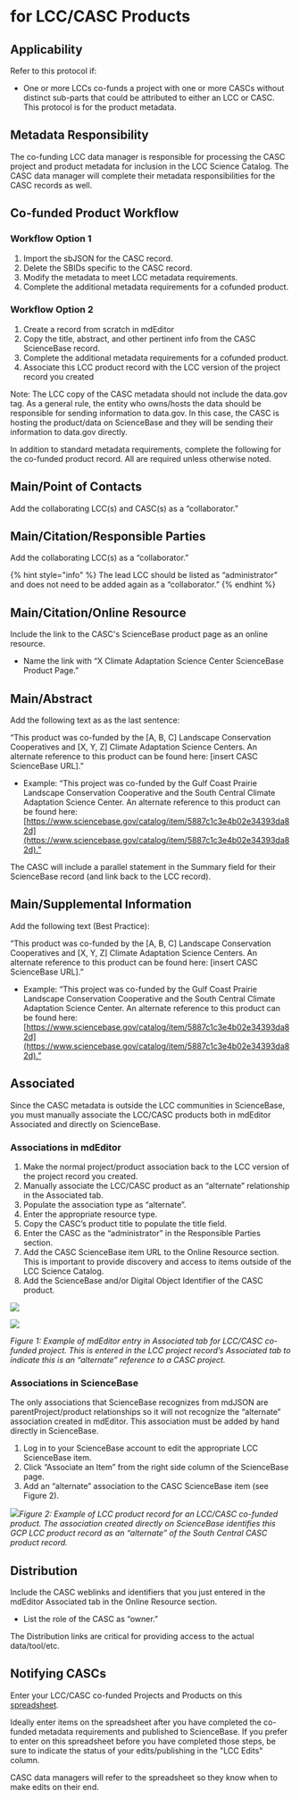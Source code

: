 # for LCC/CASC Products

## Applicability

Refer to this protocol if:

* One or more LCCs co-funds a project with one or more CASCs without distinct sub-parts that could be attributed to either an LCC or CASC. This protocol is for the product metadata.

## Metadata Responsibility

The co-funding LCC data manager is responsible for processing the CASC project and product metadata for inclusion in the LCC Science Catalog. The CASC data manager will complete their metadata responsibilities for the CASC records as well.

## Co-funded Product Workflow

### Workflow Option 1

1. Import the sbJSON for the CASC record.
2. Delete the SBIDs specific to the CASC record.
3. Modify the metadata to meet LCC metadata requirements.
4. Complete the additional metadata requirements for a cofunded product.

### Workflow Option 2

1. Create a record from scratch in mdEditor
2. Copy the title, abstract, and other pertinent info from the CASC ScienceBase record. 
3. Complete the additional metadata requirements for a cofunded product.
4. Associate this LCC product record with the LCC version of the project record you created

Note: The LCC copy of the CASC metadata should not include the data.gov tag. As a general rule, the entity who owns/hosts the data should be responsible for sending information to data.gov. In this case, the CASC is hosting the product/data on ScienceBase and they will be sending their information to data.gov directly.

In addition to standard metadata requirements, complete the following for the co-funded product record. All are required unless otherwise noted.

## Main/Point of Contacts

Add the collaborating LCC\(s\) and CASC\(s\) as a “collaborator.”

## Main/Citation/Responsible Parties

Add the collaborating LCC\(s\) as a “collaborator.”

{% hint style="info" %}
The lead LCC should be listed as “administrator” and does not need to be added again as a “collaborator.”
{% endhint %}

## Main/Citation/Online Resource

Include the link to the CASC's ScienceBase product page as an online resource.

* Name the link with “X Climate Adaptation Science Center ScienceBase Product Page.”

## Main/Abstract

Add the following text as as the last sentence:

“This product was co-funded by the \[A, B, C\] Landscape Conservation Cooperatives and \[X, Y, Z\] Climate Adaptation Science Centers. An alternate reference to this product can be found here: \[insert CASC ScienceBase URL\].”

* Example: “This project was co-funded by the Gulf Coast Prairie Landscape Conservation Cooperative and the South Central Climate Adaptation Science Center. An alternate reference to this product can be found here: [https://www.sciencebase.gov/catalog/item/5887c1c3e4b02e34393da82d](https://www.sciencebase.gov/catalog/item/5887c1c3e4b02e34393da82d).”

The CASC will include a parallel statement in the Summary field for their ScienceBase record \(and link back to the LCC record\).

## Main/Supplemental Information

Add the following text \(Best Practice\):

“This product was co-funded by the \[A, B, C\] Landscape Conservation Cooperatives and \[X, Y, Z\] Climate Adaptation Science Centers. An alternate reference to this product can be found here: \[insert CASC ScienceBase URL\].”

* Example: “This project was co-funded by the Gulf Coast Prairie Landscape Conservation Cooperative and the South Central Climate Adaptation Science Center. An alternate reference to this product can be found here: [https://www.sciencebase.gov/catalog/item/5887c1c3e4b02e34393da82d](https://www.sciencebase.gov/catalog/item/5887c1c3e4b02e34393da82d).”

## Associated

Since the CASC metadata is outside the LCC communities in ScienceBase, you must manually associate the LCC/CASC products both in mdEditor Associated and directly on ScienceBase.

### Associations in mdEditor

1. Make the normal project/product association back to the LCC version of the project record you created.
2. Manually associate the LCC/CASC product as an “alternate” relationship in the Associated tab.
3. Populate the association type as “alternate”.
4. Enter the appropriate resource type.
5. Copy the CASC’s product title to populate the title field.
6. Enter the CASC as the “administrator” in the Responsible Parties section.
7. Add the CASC ScienceBase item URL to the Online Resource section. This is important to provide discovery and access to items outside of the LCC Science Catalog.
8. Add the ScienceBase and/or Digital Object Identifier of the CASC product.

![](https://lh5.googleusercontent.com/4EADVJYG-c8gq2il2fU-ttIyN7ly3IxNBpO_eIxQ9DGHzFGZzQcdUpPV5M4DgP6-GVj44iFOWzberaOTSSoHcjVklZExfx8-GUtYMlT5UaZrnKorcKqQqZdD0o7Z8y6lH7XGudjz)

![](https://lh4.googleusercontent.com/DTpBB7E9FNNuJsQZbdlMUeaZvUyynlp4k1bI_kxF4suv7pvLb_AmBXZx5AJkGzdPwmFNRdYZ0keeWyudeFn7-4i7Jt-YGSq_j3ZrOTyQ_R-nUMzCTunOoi3-QPS7nfvVxoG_9561)

_Figure 1: Example of mdEditor entry in Associated tab for LCC/CASC co-funded project. This is entered in the LCC project record’s Associated tab to indicate this is an “alternate” reference to a CASC project._

### Associations in ScienceBase

The only associations that ScienceBase recognizes from mdJSON are parentProject/product relationships so it will not recognize the “alternate” association created in mdEditor. This association must be added by hand directly in ScienceBase.

1. Log in to your ScienceBase account to edit the appropriate LCC ScienceBase item. 
2. Click “Associate an Item” from the right side column of the ScienceBase page. 
3. Add an “alternate” association to the CASC ScienceBase item \(see Figure 2\).

![](https://lh3.googleusercontent.com/Y-WE_OLGwFwOsKRuYWCH4-PEBFF26VqhLpmJmbUIItDxpHMKZWDzDsASf8fK5Wz8auONqa97fi5Yw5VK2VfEIOkJfRTzVugHpEFOc2rNrJX83G06vL7eEYqzatSrsDXbGJ_NDAub)_Figure 2: Example of LCC product record for an LCC/CASC co-funded product. The association created directly on ScienceBase identifies this GCP LCC product record as an “alternate” of the South Central CASC product record._

## Distribution

Include the CASC weblinks and identifiers that you just entered in the mdEditor Associated tab in the Online Resource section.

* List the role of the CASC as “owner.” 

The Distribution links are critical for providing access to the actual data/tool/etc.

## Notifying CASCs

Enter your LCC/CASC co-funded Projects and Products on this [spreadsheet](https://docs.google.com/spreadsheets/d/1WBFGslnaqxlbcIJ-LmH4kRvobLkH166y58UpWw03rc8/edit?usp=sharing).

Ideally enter items on the spreadsheet after you have completed the co-funded metadata requirements and published to ScienceBase. If you prefer to enter on this spreadsheet before you have completed those steps, be sure to indicate the status of your edits/publishing in the "LCC Edits" column.

CASC data managers will refer to the spreadsheet so they know when to make edits on their end.

